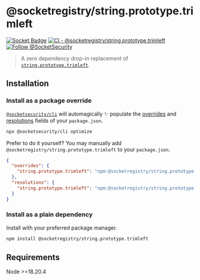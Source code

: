 # @socketregistry/string.prototype.trimleft

[![Socket Badge](https://socket.dev/api/badge/npm/package/@socketregistry/string.prototype.trimleft)](https://socket.dev/npm/package/@socketregistry/string.prototype.trimleft)
[![CI - @socketregistry/string.prototype.trimleft](https://github.com/SocketDev/socket-registry-js/actions/workflows/test.yml/badge.svg)](https://github.com/SocketDev/socket-registry-js/actions/workflows/test.yml)
[![Follow @SocketSecurity](https://img.shields.io/twitter/follow/SocketSecurity?style=social)](https://twitter.com/SocketSecurity)

> A zero dependency drop-in replacement of
> [`string.prototype.trimleft`](https://www.npmjs.com/package/string.prototype.trimleft).

## Installation

### Install as a package override

[`@socketsecurity/cli`](https://www.npmjs.com/package/@socketsecurity/cli) will
automagically :sparkles: populate the
[overrides](https://docs.npmjs.com/cli/v9/configuring-npm/package-json#overrides)
and [resolutions](https://yarnpkg.com/configuration/manifest#resolutions) fields
of your `package.json`.

```sh
npx @socketsecurity/cli optimize
```

Prefer to do it yourself? You may manually add
`@socketregistry/string.prototype.trimleft` to your `package.json`.

```json
{
  "overrides": {
    "string.prototype.trimleft": "npm:@socketregistry/string.prototype.trimleft@^1"
  },
  "resolutions": {
    "string.prototype.trimleft": "npm:@socketregistry/string.prototype.trimleft@^1"
  }
}
```

### Install as a plain dependency

Install with your preferred package manager.

```sh
npm install @socketregistry/string.prototype.trimleft
```

## Requirements

Node &gt;=18.20.4
